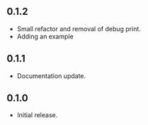 ## 0.1.2
* Small refactor and removal of debug print.
* Adding an example

## 0.1.1
* Documentation update.

## 0.1.0 
* Initial release.
